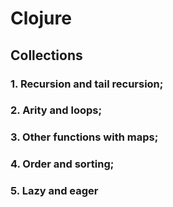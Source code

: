 # Clojure

## Collections

### 1. Recursion and tail recursion;

### 2. Arity and loops;

### 3. Other functions with maps;

### 4. Order and sorting;

### 5. Lazy and eager
